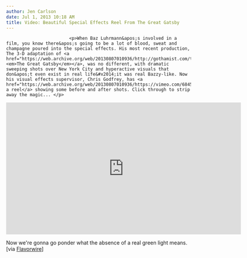 ```yaml
---
author: Jen Carlson
date: Jul 1, 2013 10:18 AM
title: Video: Beautiful Special Effects Reel From The Great Gatsby
---
```



                            
                            
                            
                            <p>When Baz Luhrmann&apos;s involved in a film, you know there&apos;s going to be a lot of blood, sweat and champagne poured into the special effects. His most recent production, The 3-D adaptation of <a href="https://web.archive.org/web/20130807010936/http://gothamist.com/tags/thegreatgatsby"><em>The Great Gatsby</em></a>, was no different, with dramatic sweeping shots over New York City and hyperactive visuals that don&apos;t even exist in real life&#x2014;it was real Bazzy-like. Now his visual effects supervisor, Chris Godfrey, has <a href="https://web.archive.org/web/20130807010936/https://vimeo.com/68451324">shared a reel</a> showing some before and after shots. Click through to strip away the magic... </p>

<p><iframe src="https://web.archive.org/web/20130807010936if_/http://player.vimeo.com/video/68451324" width="640" height="360" frameborder="0" webkitallowfullscreen="" mozallowfullscreen="" allowfullscreen></iframe> </p><p></p>

<p>Now we&apos;re gonna go ponder what the absence of a real green light means. [via <a href="https://web.archive.org/web/20130807010936/http://flavorwire.com/newswire/watch-a-compelling-visual-effects-reel-for-the-great-gatsby">Flavorwire</a>]</p>
                            
                            
                            